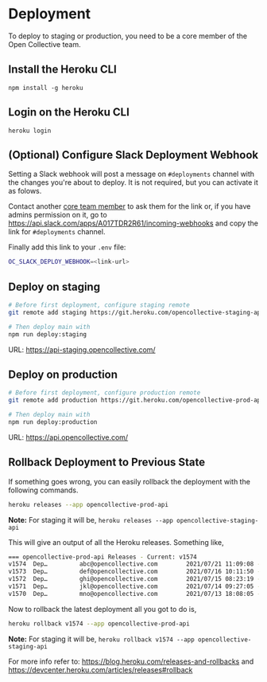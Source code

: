 # Deployment

To deploy to staging or production, you need to be a core member of the Open Collective team.

## Install the Heroku CLI

`npm install -g heroku`

## Login on the Heroku CLI

`heroku login`

## (Optional) Configure Slack Deployment Webhook

Setting a Slack webhook will post a message on `#deployments` channel with the changes you're about to deploy. It is not required, but you can activate it as folows.

Contact another [core team member](https://github.com/orgs/opencollective/teams/core-developers) to ask them for the link or, if you have admins permission on it, go to https://api.slack.com/apps/A017TDR2R61/incoming-webhooks and copy the link for `#deployments` channel.

Finally add this link to your `.env` file:

```bash
OC_SLACK_DEPLOY_WEBHOOK=<link-url>
```

## Deploy on staging

```bash
# Before first deployment, configure staging remote
git remote add staging https://git.heroku.com/opencollective-staging-api.git

# Then deploy main with
npm run deploy:staging
```

URL: https://api-staging.opencollective.com/

## Deploy on production

```bash
# Before first deployment, configure production remote
git remote add production https://git.heroku.com/opencollective-prod-api.git

# Then deploy main with
npm run deploy:production
```

URL: https://api.opencollective.com/

## Rollback Deployment to Previous State

If something goes wrong, you can easily rollback the deployment with the following commands.

```bash
heroku releases --app opencollective-prod-api
```

**Note:** For staging it will be, `heroku releases --app opencollective-staging-api` 

This will give an output of all the Heroku releases. Something like,

```bash
=== opencollective-prod-api Releases - Current: v1574
v1574  Dep…         abc@opencollective.com        2021/07/21 11:09:08 -0700 (~ 26m ago)
v1573  Dep…         def@opencollective.com        2021/07/16 10:11:50 -0700
v1572  Dep…         ghi@opencollective.com        2021/07/15 08:23:19 -0700
v1571  Dep…         jkl@opencollective.com        2021/07/14 09:27:05 -0700
v1570  Dep…         mno@opencollective.com        2021/07/13 18:08:05 -0700
```

Now to rollback the latest deployment all you got to do is,

```bash
heroku rollback v1574 --app opencollective-prod-api
```

**Note:** For staging it will be, `heroku rollback v1574 --app opencollective-staging-api`

For more info refer to: https://blog.heroku.com/releases-and-rollbacks and https://devcenter.heroku.com/articles/releases#rollback